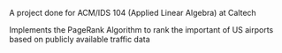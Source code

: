 A project done for ACM/IDS 104 (Applied Linear Algebra) at Caltech

Implements the PageRank Algorithm to rank the important of US airports based on publicly available traffic data
